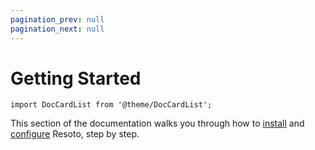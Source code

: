 ```yaml
---
pagination_prev: null
pagination_next: null
---
```


# Getting Started

```mdx-code-block
import DocCardList from '@theme/DocCardList';
```

This section of the documentation walks you through how to [install](./install-resoto/index.md) and [configure](./configure-resoto/index.md) Resoto, step by step.

<DocCardList />
